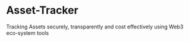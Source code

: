 # Asset-Tracker
Tracking Assets securely, transparently and cost effectively using Web3 eco-system tools
